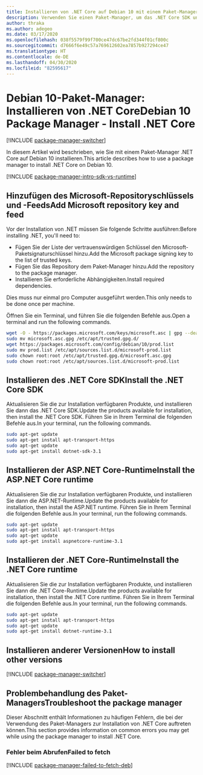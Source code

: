 ```yaml
---
title: Installieren von .NET Core auf Debian 10 mit einem Paket-Manager (.NET Core)
description: Verwenden Sie einen Paket-Manager, um das .NET Core SDK und die -Runtime auf Debian 10 zu installieren.
author: thraka
ms.author: adegeo
ms.date: 03/17/2020
ms.openlocfilehash: 038f5579f99f700ce47dc67be2fd344f01cf800c
ms.sourcegitcommit: d7666f6e49c57a769612602ea7857b927294ce47
ms.translationtype: HT
ms.contentlocale: de-DE
ms.lasthandoff: 04/30/2020
ms.locfileid: "82595617"
---
```

# <a name="debian-10-package-manager---install-net-core"></a><span data-ttu-id="46187-103">Debian 10-Paket-Manager: Installieren von .NET Core</span><span class="sxs-lookup"><span data-stu-id="46187-103">Debian 10 Package Manager - Install .NET Core</span></span>

[!INCLUDE [package-manager-switcher](./includes/package-manager-switcher.md)]

<span data-ttu-id="46187-104">In diesem Artikel wird beschrieben, wie Sie mit einem Paket-Manager .NET Core auf Debian 10 installieren.</span><span class="sxs-lookup"><span data-stu-id="46187-104">This article describes how to use a package manager to install .NET Core on Debian 10.</span></span>

[!INCLUDE [package-manager-intro-sdk-vs-runtime](includes/package-manager-intro-sdk-vs-runtime.md)]

## <a name="add-microsoft-repository-key-and-feed"></a><span data-ttu-id="46187-105">Hinzufügen des Microsoft-Repositoryschlüssels und -Feeds</span><span class="sxs-lookup"><span data-stu-id="46187-105">Add Microsoft repository key and feed</span></span>

<span data-ttu-id="46187-106">Vor der Installation von .NET müssen Sie folgende Schritte ausführen:</span><span class="sxs-lookup"><span data-stu-id="46187-106">Before installing .NET, you'll need to:</span></span>

- <span data-ttu-id="46187-107">Fügen Sie der Liste der vertrauenswürdigen Schlüssel den Microsoft-Paketsignaturschlüssel hinzu.</span><span class="sxs-lookup"><span data-stu-id="46187-107">Add the Microsoft package signing key to the list of trusted keys.</span></span>
- <span data-ttu-id="46187-108">Fügen Sie das Repository dem Paket-Manager hinzu.</span><span class="sxs-lookup"><span data-stu-id="46187-108">Add the repository to the package manager.</span></span>
- <span data-ttu-id="46187-109">Installieren Sie erforderliche Abhängigkeiten.</span><span class="sxs-lookup"><span data-stu-id="46187-109">Install required dependencies.</span></span>

<span data-ttu-id="46187-110">Dies muss nur einmal pro Computer ausgeführt werden.</span><span class="sxs-lookup"><span data-stu-id="46187-110">This only needs to be done once per machine.</span></span>

<span data-ttu-id="46187-111">Öffnen Sie ein Terminal, und führen Sie die folgenden Befehle aus.</span><span class="sxs-lookup"><span data-stu-id="46187-111">Open a terminal and run the following commands.</span></span>

```bash
wget -O - https://packages.microsoft.com/keys/microsoft.asc | gpg --dearmor > microsoft.asc.gpg
sudo mv microsoft.asc.gpg /etc/apt/trusted.gpg.d/
wget https://packages.microsoft.com/config/debian/10/prod.list
sudo mv prod.list /etc/apt/sources.list.d/microsoft-prod.list
sudo chown root:root /etc/apt/trusted.gpg.d/microsoft.asc.gpg
sudo chown root:root /etc/apt/sources.list.d/microsoft-prod.list
```

## <a name="install-the-net-core-sdk"></a><span data-ttu-id="46187-112">Installieren des .NET Core SDK</span><span class="sxs-lookup"><span data-stu-id="46187-112">Install the .NET Core SDK</span></span>

<span data-ttu-id="46187-113">Aktualisieren Sie die zur Installation verfügbaren Produkte, und installieren Sie dann das .NET Core SDK.</span><span class="sxs-lookup"><span data-stu-id="46187-113">Update the products available for installation, then install the .NET Core SDK.</span></span> <span data-ttu-id="46187-114">Führen Sie in Ihrem Terminal die folgenden Befehle aus.</span><span class="sxs-lookup"><span data-stu-id="46187-114">In your terminal, run the following commands.</span></span>

```bash
sudo apt-get update
sudo apt-get install apt-transport-https
sudo apt-get update
sudo apt-get install dotnet-sdk-3.1
```

## <a name="install-the-aspnet-core-runtime"></a><span data-ttu-id="46187-115">Installieren der ASP.NET Core-Runtime</span><span class="sxs-lookup"><span data-stu-id="46187-115">Install the ASP.NET Core runtime</span></span>

<span data-ttu-id="46187-116">Aktualisieren Sie die zur Installation verfügbaren Produkte, und installieren Sie dann die ASP.NET-Runtime.</span><span class="sxs-lookup"><span data-stu-id="46187-116">Update the products available for installation, then install the ASP.NET runtime.</span></span> <span data-ttu-id="46187-117">Führen Sie in Ihrem Terminal die folgenden Befehle aus.</span><span class="sxs-lookup"><span data-stu-id="46187-117">In your terminal, run the following commands.</span></span>

```bash
sudo apt-get update
sudo apt-get install apt-transport-https
sudo apt-get update
sudo apt-get install aspnetcore-runtime-3.1
```

## <a name="install-the-net-core-runtime"></a><span data-ttu-id="46187-118">Installieren der .NET Core-Runtime</span><span class="sxs-lookup"><span data-stu-id="46187-118">Install the .NET Core runtime</span></span>

<span data-ttu-id="46187-119">Aktualisieren Sie die zur Installation verfügbaren Produkte, und installieren Sie dann die .NET Core-Runtime.</span><span class="sxs-lookup"><span data-stu-id="46187-119">Update the products available for installation, then install the .NET Core runtime.</span></span> <span data-ttu-id="46187-120">Führen Sie in Ihrem Terminal die folgenden Befehle aus.</span><span class="sxs-lookup"><span data-stu-id="46187-120">In your terminal, run the following commands.</span></span>

```bash
sudo apt-get update
sudo apt-get install apt-transport-https
sudo apt-get update
sudo apt-get install dotnet-runtime-3.1
```

## <a name="how-to-install-other-versions"></a><span data-ttu-id="46187-121">Installieren anderer Versionen</span><span class="sxs-lookup"><span data-stu-id="46187-121">How to install other versions</span></span>

[!INCLUDE [package-manager-switcher](./includes/package-manager-heading-hack-pkgname.md)]

## <a name="troubleshoot-the-package-manager"></a><span data-ttu-id="46187-122">Problembehandlung des Paket-Managers</span><span class="sxs-lookup"><span data-stu-id="46187-122">Troubleshoot the package manager</span></span>

<span data-ttu-id="46187-123">Dieser Abschnitt enthält Informationen zu häufigen Fehlern, die bei der Verwendung des Paket-Managers zur Installation von .NET Core auftreten können.</span><span class="sxs-lookup"><span data-stu-id="46187-123">This section provides information on common errors you may get while using the package manager to install .NET Core.</span></span>

### <a name="failed-to-fetch"></a><span data-ttu-id="46187-124">Fehler beim Abrufen</span><span class="sxs-lookup"><span data-stu-id="46187-124">Failed to fetch</span></span>

[!INCLUDE [package-manager-failed-to-fetch-deb](includes/package-manager-failed-to-fetch-deb.md)]
